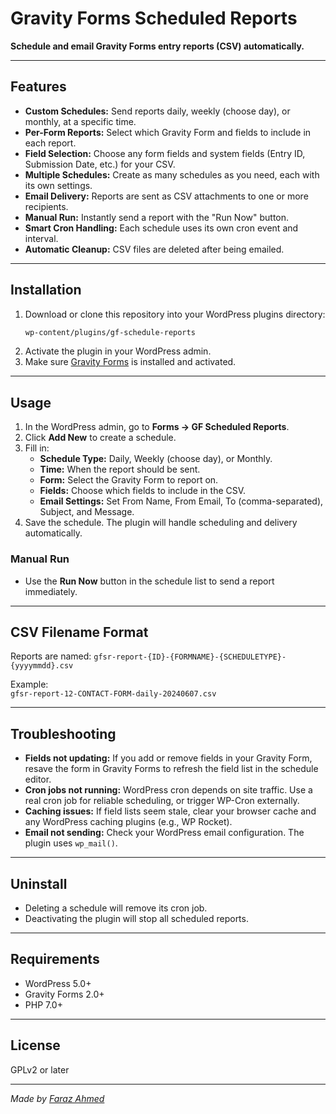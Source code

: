 # Gravity Forms Scheduled Reports

**Schedule and email Gravity Forms entry reports (CSV) automatically.**

---

## Features

- **Custom Schedules:** Send reports daily, weekly (choose day), or monthly, at a specific time.
- **Per-Form Reports:** Select which Gravity Form and fields to include in each report.
- **Field Selection:** Choose any form fields and system fields (Entry ID, Submission Date, etc.) for your CSV.
- **Multiple Schedules:** Create as many schedules as you need, each with its own settings.
- **Email Delivery:** Reports are sent as CSV attachments to one or more recipients.
- **Manual Run:** Instantly send a report with the "Run Now" button.
- **Smart Cron Handling:** Each schedule uses its own cron event and interval.
- **Automatic Cleanup:** CSV files are deleted after being emailed.

---

## Installation

1. Download or clone this repository into your WordPress plugins directory:
   ```sh
   wp-content/plugins/gf-schedule-reports
   ```
2. Activate the plugin in your WordPress admin.
3. Make sure [Gravity Forms](https://www.gravityforms.com/) is installed and activated.

---

## Usage

1. In the WordPress admin, go to **Forms → GF Scheduled Reports**.
2. Click **Add New** to create a schedule.
3. Fill in:
    - **Schedule Type:** Daily, Weekly (choose day), or Monthly.
    - **Time:** When the report should be sent.
    - **Form:** Select the Gravity Form to report on.
    - **Fields:** Choose which fields to include in the CSV.
    - **Email Settings:** Set From Name, From Email, To (comma-separated), Subject, and Message.
4. Save the schedule. The plugin will handle scheduling and delivery automatically.

### Manual Run

- Use the **Run Now** button in the schedule list to send a report immediately.

---

## CSV Filename Format

Reports are named:
`gfsr-report-{ID}-{FORMNAME}-{SCHEDULETYPE}-{yyyymmdd}.csv`

Example:  
`gfsr-report-12-CONTACT-FORM-daily-20240607.csv`

---

## Troubleshooting

- **Fields not updating:** If you add or remove fields in your Gravity Form, resave the form in Gravity Forms to refresh the field list in the schedule editor.
- **Cron jobs not running:** WordPress cron depends on site traffic. Use a real cron job for reliable scheduling, or trigger WP-Cron externally.
- **Caching issues:** If field lists seem stale, clear your browser cache and any WordPress caching plugins (e.g., WP Rocket).
- **Email not sending:** Check your WordPress email configuration. The plugin uses `wp_mail()`.

---

## Uninstall

- Deleting a schedule will remove its cron job.
- Deactivating the plugin will stop all scheduled reports.

---

## Requirements

- WordPress 5.0+
- Gravity Forms 2.0+
- PHP 7.0+

---

## License

GPLv2 or later

---

*Made by [Faraz Ahmed](https://farazthewebguy.com/)*
